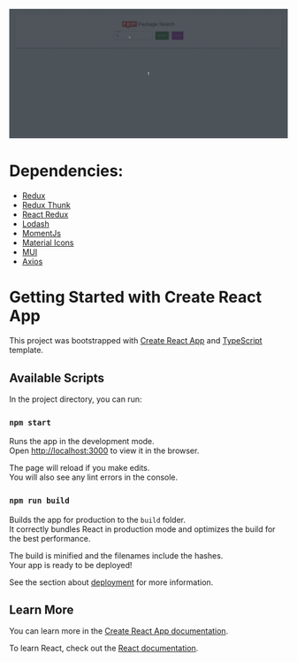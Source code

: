 
![alt text](npm.gif "Logo Title Text 1")

# Dependencies:

* [Redux](https://redux.js.org/)
* [Redux Thunk](https://redux.js.org/usage/writing-logic-thunks)
* [React Redux](https://react-redux.js.org/)
* [Lodash](https://lodash.com/)
* [MomentJs](https://momentjs.com/)
* [Material Icons](https://mui.com/material-ui/material-icons/)
* [MUI](https://mui.com/)
* [Axios](https://axios-http.com/)

# Getting Started with Create React App

This project was bootstrapped with [Create React App](https://github.com/facebook/create-react-app) and [TypeScript](https://www.typescriptlang.org/) template.

## Available Scripts

In the project directory, you can run:

### `npm start`

Runs the app in the development mode.\
Open [http://localhost:3000](http://localhost:3000) to view it in the browser.

The page will reload if you make edits.\
You will also see any lint errors in the console.

### `npm run build`

Builds the app for production to the `build` folder.\
It correctly bundles React in production mode and optimizes the build for the best performance.

The build is minified and the filenames include the hashes.\
Your app is ready to be deployed!

See the section about [deployment](https://facebook.github.io/create-react-app/docs/deployment) for more information.


## Learn More

You can learn more in the [Create React App documentation](https://facebook.github.io/create-react-app/docs/getting-started).

To learn React, check out the [React documentation](https://reactjs.org/).
